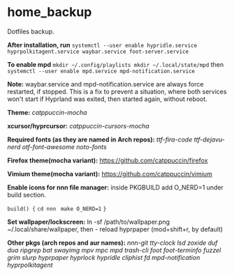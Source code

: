 # home_backup
Dotfiles backup.

<b>After installation, run</b> `systemctl --user enable hypridle.service  hyprpolkitagent.service waybar.service foot-server.service`

<b>To enable mpd</b> `mkdir ~/.config/playlists mkdir ~/.local/state/mpd` then `systemctl --user enable mpd.service mpd-notification.service`

<b>Note:</b> waybar.service and mpd-notification.service are always force restarted, if stopped. This is a fix to prevent a situation, where both services won't start if Hyprland was exited, then started again, without reboot.


<b>Theme:</b> <i>catppuccin-mocha</i>

<b>xcursor/hyprcursor:</b> <i>catppuccin-cursors-mocha</i>

<b>Required fonts (as they are named in Arch repos):</b>  <i>ttf-fira-code ttf-dejavu-nerd otf-font-awesome noto-fonts</i>

<b>Firefox theme(mocha variant):</b> https://github.com/catppuccin/firefox

<b>Vimium theme(mocha variant):</b> https://github.com/catppuccin/vimium

<b>Enable icons for nnn file manager:</b> inside PKGBUILD add O_NERD=1 under build section.


`build() {`
  `cd nnn`
 ` make O_NERD=1`
`}`

<b>Set wallpaper/lockscreen:</b> ln -sf /path/to/wallpaper.png ~/.local/share/wallpaper, then - reload hyprpaper (mod+shift+r, by default)

<b>Other pkgs (arch repos and aur names):</b> <i>nnn-git tty-clock lsd zoxide duf dua ripgrep bat swayimg mpv mpc mpd trash-cli foot foot-terminfo fuzzel grim slurp hyprpaper hyprlock hypridle cliphist fd mpd-notification hyprpolkitagent</i>
